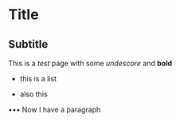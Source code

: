 # Title
## Subtitle
This is a *test* page with some _undescore_ and **bold**
- this is a list
* also this

••• Now I have a paragraph
